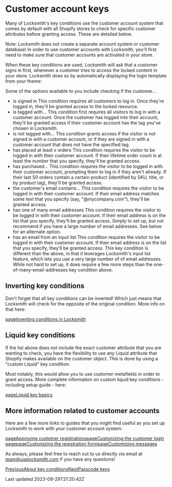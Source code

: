 # Customer account keys

Many of Locksmith's key conditions use the customer account system that comes by default with all Shopify stores to check for specific customer attributes before granting access. These are detailed below.

Note: Locksmith does not create a separate account system or customer database! In order to use customer accounts with Locksmith, you'll first need to make sure that customer accounts are activated in your store.

When these key conditions are used, Locksmith will ask that a customer signs in first, whenever a customer tries to access the locked content in your store. Locksmith does so by automatically displaying the login template from your theme:

Some of the options available to you include checking if the customer...

- is signed in This condition requires all customers to log in. Once they're logged in, they'll be granted access to the locked resource.
- is tagged with… This condition first requires all visitors to log in with a customer account. Once the customer has logged into their account, they'll be granted access if their customer account has the tag you've chosen in Locksmith.
- is not tagged with… This condition grants access if the visitor is not signed in with a customer account, or if they are signed in with a customer account that does not have the specified tag.
- has placed at least x orders This condition requires the visitor to be logged in with their customer account. If their lifetime order count is at least the number that you specify, they'll be granted access.
- has purchased… This condition requires the visitor to be logged in with their customer account, prompting them to log in if they aren't already. If their last 50 orders contain a certain product (identified by SKU, title, or by product tag), they'll be granted access.
- the customer's email contains… This condition requires the visitor to be logged in with their customer account. If their email address matches some text that you specify (say, "@mycompany.com"), they'll be granted access.
- has one of many email addresses This condition requires the visitor to be logged in with their customer account. If their email address is on the list that you specify, they'll be granted access. Simply to set up, but not recommend if you have a large number of email addresses. See below for an alternate option.
- has an email from an input list This condition requires the visitor to be logged in with their customer account. If their email address is on the list that you specify, they'll be granted access. This key condition is different than the above, in that it leverages Locksmith's input list feature, which lets you use a very large number of of email addresses. While not hard to set up, it does require a few more steps than the one-of-many-email-addresses key condition above.

## Inverting key conditions

Don't forget that all key conditions can be inverted! Which just means that Locksmith will check for the opposite of the original condition. More info on that here:

[pageInverting conditions in Locksmith](/keys/more/inverting-conditions-in-locksmith)
## Liquid key conditions

If the list above does not include the exact customer attribute that you are wanting to check, you have the flexibility to use any Liquid attribute that Shopify makes available on the customer object. This is done by using a "custom Liquid" key condition.

Most notably, this would allow you to use customer metafields in order to grant access. More complete information on custom liquid key conditions - including setup guide - here:

[pageLiquid key basics](/keys/more/liquid-key-basics)
## More information related to customer accounts

Here are a few more links to guides that you might find useful as you set up Locksmith to work with your customer account system:

[pageApproving customer registrations](/tutorials/approving-customer-registrations)[pageCustomizing the customer login page](/tutorials/more/customizing-the-customer-login-page)[pageCustomizing the registration form](/tutorials/more/customizing-the-registration-form)[pageCustomizing messages](/tutorials/more/customizing-messages)

As always, please feel free to reach out to us directly via email at team@uselocksmith.com if you have any questions!

[PreviousAbout key conditions](/keys/about-key-conditions)[NextPasscode keys](/keys/passcode-keys)

Last updated 2023-09-29T21:20:42Z